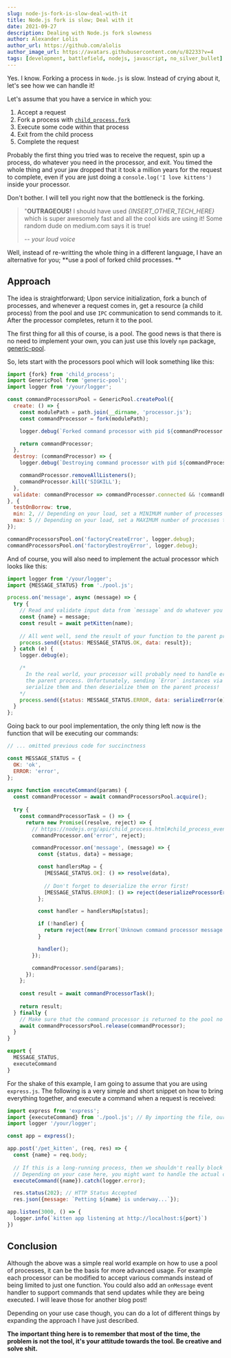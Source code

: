```yaml
---
slug: node-js-fork-is-slow-deal-with-it
title: Node.js fork is slow; Deal with it
date: 2021-09-27
description: Dealing with Node.js fork slowness
author: Alexander Lolis
author_url: https://github.com/alolis
author_image_url: https://avatars.githubusercontent.com/u/82233?v=4
tags: [development, battlefield, nodejs, javascript, no_silver_bullet]
---
```


Yes. I know. Forking a process in `Node.js` is slow. Instead of crying about it, let's see how we can handle it!

Let's assume that you have a service in which you:

1. Accept a request
2. Fork a process with [`child_process.fork`](https://nodejs.org/api/child_process.html#child_process_child_process_fork_modulepath_args_options)
3. Execute some code within that process
4. Exit from the child process
5. Complete the request

Probably the first thing you tried was to receive the request, spin up a process, do whatever you need in the processor, and exit. You timed the whole thing and your jaw dropped that it took a million years for the request to complete, even if you are just doing a `console.log('I love kittens')` inside your processor. 

Don't bother. I will tell you right now that the bottleneck is the forking.

<!--truncate-->

> "**OUTRAGEOUS!** I should have used *{INSERT_OTHER_TECH_HERE}* which is super awesomely fast and all the cool kids are using it! Some random dude on medium.com says it is true!
> 
> *-- your loud voice*

Well, instead of re-writting the whole thing in a different language, I have an alternative for you; **use a pool of forked child processes.
**

## Approach

The idea is straightforward; Upon service initialization, fork a bunch of processes, and whenever a request comes in, get a resource (a child process) from the pool and use `IPC` communication to send commands to it. After the processor completes, return it to the pool. 

The first thing for all this of course, is a pool. The good news is that there is no need to implement your own, you can just use this lovely `npm` package, [generic-pool](https://www.npmjs.com/package/generic-pool).

So, lets start with the processors pool which will look something like this:

```javascript title="pool.js"
import {fork} from 'child_process';
import GenericPool from 'generic-pool';
import logger from '/your/logger';

const commandProcessorsPool = GenericPool.createPool({
  create: () => {
    const modulePath = path.join(__dirname, 'processor.js');
    const commandProcessor = fork(modulePath);

    logger.debug(`Forked command processor with pid ${commandProcessor.pid}`);

    return commandProcessor;
  },
  destroy: (commandProcessor) => {
    logger.debug(`Destroying command processor with pid ${commandProcessor.pid}`);

    commandProcessor.removeAllListeners();
    commandProcessor.kill('SIGKILL');
  },
  validate: commandProcessor => commandProcessor.connected && !commandProcessor.killed
}, {
  testOnBorrow: true,
  min: 2, // Depending on your load, set a MINIMUM number of processes that should always be available in the pool
  max: 5 // Depending on your load, set a MAXIMUM number of processes that should always be available in the pool
});

commandProcessorsPool.on('factoryCreateError', logger.debug);
commandProcessorsPool.on('factoryDestroyError', logger.debug);
```

And of course, you will also need to implement the actual processor which looks like this:

```javascript title="processor.js"
import logger from '/your/logger';
import {MESSAGE_STATUS} from './pool.js';

process.on('message', async (message) => {
  try {
    // Read and validate input data from `message` and do whatever you need to do...
    const {name} = message;
    const result = await petKitten(name);
    
    // All went well, send the result of your function to the parent process...
    process.send({status: MESSAGE_STATUS.OK, data: result});
  } catch (e) {
    logger.debug(e);

    /* 
      In the real world, your processor will probably need to handle errors as well and pass those errors to
      the parent process. Unfortunately, sending `Error` instances via `IPC` is not possible, BUT, we can just
      serialize them and then deserialize them on the parent process!
    */
    process.send({status: MESSAGE_STATUS.ERROR, data: serializeError(e)});
  }
};
```

Going back to our pool implementation, the only thing left now is the function that will be executing our commands:

```javascript title="pool.js"
// ... omitted previous code for succinctness

const MESSAGE_STATUS = {
  OK: 'ok',
  ERROR: 'error',
};
  
async function executeCommand(params) {
  const commandProcessor = await commandProcessorsPool.acquire();
  
  try {
    const commandProcessorTask = () => {
      return new Promise((resolve, reject) => {
        // https://nodejs.org/api/child_process.html#child_process_event_error
        commandProcessor.on('error', reject);

        commandProcessor.on('message', (message) => {
          const {status, data} = message;

          const handlersMap = {
            [MESSAGE_STATUS.OK]: () => resolve(data),
            
            // Don't forget to deserialize the error first!
            [MESSAGE_STATUS.ERROR]: () => reject(deserializeProcessorError(data)           
          };

          const handler = handlersMap[status];

          if (!handler) {
            return reject(new Error(`Unknown command processor message status '${status}'`));
          }

          handler();
        });

        commandProcessor.send(params);
      });
    };
    
    const result = await commandProcessorTask();
    
    return result;
  } finally {
    // Make sure that the command processor is returned to the pool no matter what happened
    await commandProcessorsPool.release(commandProcessor);
  }
}

export {
  MESSAGE_STATUS,
  executeCommand
}
```

For the shake of this example, I am going to assume that you are using `express.js`. The following is a very simple and short snippet on how to bring everything together, and execute a command when a request is received:

```javascript title="express.js"
import express from 'express';
import {executeCommand} from './pool.js'; // By importing the file, our pool will be initialized
import logger '/your/logger';

const app = express();

app.post('/pet_kitten', (req, res) => {
  const {name} = req.body;
  
  // If this is a long-running process, then we shouldn't really block the request by using await.
  // Depending on your case here, you might want to handle the actual command execution differently.
  executeCommand({name}).catch(logger.error);

  res.status(202); // HTTP Status Accepted
  res.json({message: `Petting ${name} is underway...`});

app.listen(3000, () => {
  logger.info(`kitten app listening at http://localhost:${port}`)
})
```

## Conclusion

Although the above was a simple real world example on how to use a pool of processes, it can be the basis for more advanced usage. For example each processor can be modified to accept various commands instead of being limited to just one function. You could also add an `onMessage` event handler to support commands that send updates while they are being executed. I will leave those for another blog post! 

Depending on your use case though, you can do a lot of different things by expanding the approach I have just described. 

**The important thing here is to remember that most of the time, the problem is not the tool, it's your attitude towards the tool. Be creative and solve shit.**